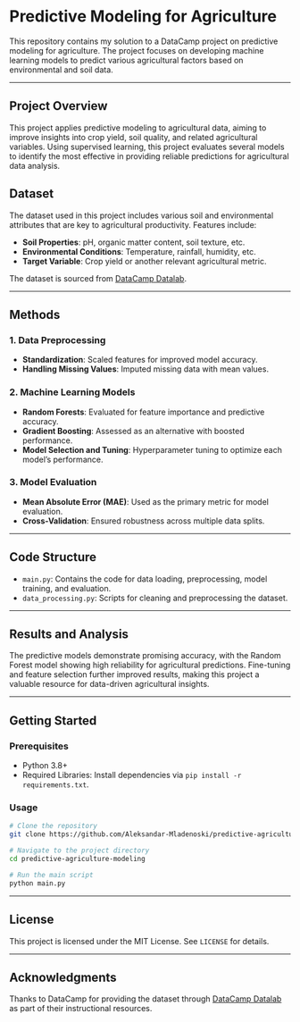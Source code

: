 # Predictive Modeling for Agriculture

This repository contains my solution to a DataCamp project on predictive modeling for agriculture. The project focuses on developing machine learning models to predict various agricultural factors based on environmental and soil data.

---

## Project Overview

This project applies predictive modeling to agricultural data, aiming to improve insights into crop yield, soil quality, and related agricultural variables. Using supervised learning, this project evaluates several models to identify the most effective in providing reliable predictions for agricultural data analysis.

## Dataset

The dataset used in this project includes various soil and environmental attributes that are key to agricultural productivity. Features include:
- **Soil Properties**: pH, organic matter content, soil texture, etc.
- **Environmental Conditions**: Temperature, rainfall, humidity, etc.
- **Target Variable**: Crop yield or another relevant agricultural metric.

The dataset is sourced from [DataCamp Datalab](https://www.datacamp.com/datalab).

---

## Methods

### 1. Data Preprocessing
- **Standardization**: Scaled features for improved model accuracy.
- **Handling Missing Values**: Imputed missing data with mean values.

### 2. Machine Learning Models
- **Random Forests**: Evaluated for feature importance and predictive accuracy.
- **Gradient Boosting**: Assessed as an alternative with boosted performance.
- **Model Selection and Tuning**: Hyperparameter tuning to optimize each model’s performance.

### 3. Model Evaluation
- **Mean Absolute Error (MAE)**: Used as the primary metric for model evaluation.
- **Cross-Validation**: Ensured robustness across multiple data splits.

---

## Code Structure

- `main.py`: Contains the code for data loading, preprocessing, model training, and evaluation.
- `data_processing.py`: Scripts for cleaning and preprocessing the dataset.

---

## Results and Analysis

The predictive models demonstrate promising accuracy, with the Random Forest model showing high reliability for agricultural predictions. Fine-tuning and feature selection further improved results, making this project a valuable resource for data-driven agricultural insights.

---

## Getting Started

### Prerequisites

- Python 3.8+
- Required Libraries: Install dependencies via `pip install -r requirements.txt`.

### Usage

```bash
# Clone the repository
git clone https://github.com/Aleksandar-Mladenoski/predictive-agriculture-modeling.git

# Navigate to the project directory
cd predictive-agriculture-modeling

# Run the main script
python main.py
```

---

## License

This project is licensed under the MIT License. See `LICENSE` for details.

---

## Acknowledgments

Thanks to DataCamp for providing the dataset through [DataCamp Datalab](https://www.datacamp.com/datalab) as part of their instructional resources.
